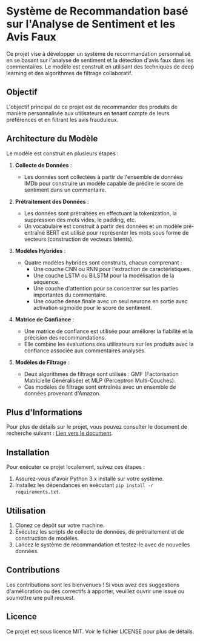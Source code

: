 # Système de Recommandation basé sur l'Analyse de Sentiment et les Avis Faux

Ce projet vise à développer un système de recommandation personnalisé en se basant sur l'analyse de sentiment et la détection d'avis faux dans les commentaires. Le modèle est construit en utilisant des techniques de deep learning et des algorithmes de filtrage collaboratif.

## Objectif

L'objectif principal de ce projet est de recommander des produits de manière personnalisée aux utilisateurs en tenant compte de leurs préférences et en filtrant les avis frauduleux.

## Architecture du Modèle

Le modèle est construit en plusieurs étapes :

1. **Collecte de Données** :
   - Les données sont collectées à partir de l'ensemble de données IMDb pour construire un modèle capable de prédire le score de sentiment dans un commentaire.

2. **Prétraitement des Données** :
   - Les données sont prétraitées en effectuant la tokenization, la suppression des mots vides, le padding, etc.
   - Un vocabulaire est construit à partir des données et un modèle pré-entraîné BERT est utilisé pour représenter les mots sous forme de vecteurs (construction de vecteurs latents).

3. **Modèles Hybrides** :
   - Quatre modèles hybrides sont construits, chacun comprenant :
     - Une couche CNN ou RNN pour l'extraction de caractéristiques.
     - Une couche LSTM ou BiLSTM pour la modélisation de la séquence.
     - Une couche d'attention pour se concentrer sur les parties importantes du commentaire.
     - Une couche dense finale avec un seul neurone en sortie avec activation sigmoïde pour le score de sentiment.

4. **Matrice de Confiance** :
   - Une matrice de confiance est utilisée pour améliorer la fiabilité et la précision des recommandations.
   - Elle combine les évaluations des utilisateurs sur les produits avec la confiance associée aux commentaires analysés.

5. **Modèles de Filtrage** :
   - Deux algorithmes de filtrage sont utilisés : GMF (Factorisation Matricielle Généralisée) et MLP (Perceptron Multi-Couches).
   - Ces modèles de filtrage sont entraînés avec un ensemble de données provenant d'Amazon.

## Plus d'Informations

Pour plus de détails sur le projet, vous pouvez consulter le document de recherche suivant : [Lien vers le document](https://www.scitepress.org/Papers/2023/121930/121930.pdf).

## Installation

Pour exécuter ce projet localement, suivez ces étapes :

1. Assurez-vous d'avoir Python 3.x installé sur votre système.
2. Installez les dépendances en exécutant `pip install -r requirements.txt`.

## Utilisation

1. Clonez ce dépôt sur votre machine.
2. Exécutez les scripts de collecte de données, de prétraitement et de construction de modèles.
3. Lancez le système de recommandation et testez-le avec de nouvelles données.

## Contributions

Les contributions sont les bienvenues ! Si vous avez des suggestions d'amélioration ou des correctifs à apporter, veuillez ouvrir une issue ou soumettre une pull request.

## Licence

Ce projet est sous licence MIT. Voir le fichier LICENSE pour plus de détails.


